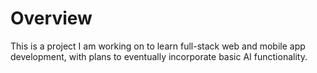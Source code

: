 <h1>Overview</h1>

<p>This is a project I am working on to learn full-stack web and mobile app development, with plans to eventually incorporate basic AI functionality.</p>